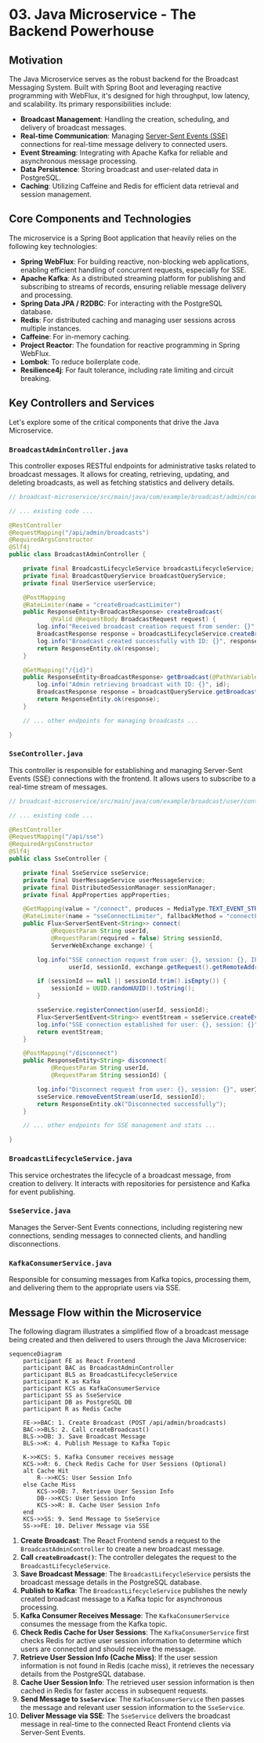 # 03. Java Microservice - The Backend Powerhouse

## Motivation

The Java Microservice serves as the robust backend for the Broadcast Messaging System. Built with Spring Boot and leveraging reactive programming with WebFlux, it's designed for high throughput, low latency, and scalability. Its primary responsibilities include:

- **Broadcast Management**: Handling the creation, scheduling, and delivery of broadcast messages.
- **Real-time Communication**: Managing [Server-Sent Events (SSE)](05_server_sent_events.md) connections for real-time message delivery to connected users.
- **Event Streaming**: Integrating with Apache Kafka for reliable and asynchronous message processing.
- **Data Persistence**: Storing broadcast and user-related data in PostgreSQL.
- **Caching**: Utilizing Caffeine and Redis for efficient data retrieval and session management.

## Core Components and Technologies

The microservice is a Spring Boot application that heavily relies on the following key technologies:

- **Spring WebFlux**: For building reactive, non-blocking web applications, enabling efficient handling of concurrent requests, especially for SSE.
- **Apache Kafka**: As a distributed streaming platform for publishing and subscribing to streams of records, ensuring reliable message delivery and processing.
- **Spring Data JPA / R2DBC**: For interacting with the PostgreSQL database.
- **Redis**: For distributed caching and managing user sessions across multiple instances.
- **Caffeine**: For in-memory caching.
- **Project Reactor**: The foundation for reactive programming in Spring WebFlux.
- **Lombok**: To reduce boilerplate code.
- **Resilience4j**: For fault tolerance, including rate limiting and circuit breaking.

## Key Controllers and Services

Let's explore some of the critical components that drive the Java Microservice.

### `BroadcastAdminController.java`

This controller exposes RESTful endpoints for administrative tasks related to broadcast messages. It allows for creating, retrieving, updating, and deleting broadcasts, as well as fetching statistics and delivery details.

```java
// broadcast-microservice/src/main/java/com/example/broadcast/admin/controller/BroadcastAdminController.java

// ... existing code ...

@RestController
@RequestMapping("/api/admin/broadcasts")
@RequiredArgsConstructor
@Slf4j
public class BroadcastAdminController {

    private final BroadcastLifecycleService broadcastLifecycleService;
    private final BroadcastQueryService broadcastQueryService;
    private final UserService userService;

    @PostMapping
    @RateLimiter(name = "createBroadcastLimiter")
    public ResponseEntity<BroadcastResponse> createBroadcast(
            @Valid @RequestBody BroadcastRequest request) {
        log.info("Received broadcast creation request from sender: {}", request.getSenderId());
        BroadcastResponse response = broadcastLifecycleService.createBroadcast(request);
        log.info("Broadcast created successfully with ID: {}", response.getId());
        return ResponseEntity.ok(response);
    }

    @GetMapping("/{id}")
    public ResponseEntity<BroadcastResponse> getBroadcast(@PathVariable Long id) {
        log.info("Admin retrieving broadcast with ID: {}", id);
        BroadcastResponse response = broadcastQueryService.getBroadcast(id);
        return ResponseEntity.ok(response);
    }

    // ... other endpoints for managing broadcasts ...

}
```

### `SseController.java`

This controller is responsible for establishing and managing Server-Sent Events (SSE) connections with the frontend. It allows users to subscribe to a real-time stream of messages.

```java
// broadcast-microservice/src/main/java/com/example/broadcast/user/controller/SseController.java

// ... existing code ...

@RestController
@RequestMapping("/api/sse")
@RequiredArgsConstructor
@Slf4j
public class SseController {

    private final SseService sseService;
    private final UserMessageService userMessageService;
    private final DistributedSessionManager sessionManager;
    private final AppProperties appProperties;

    @GetMapping(value = "/connect", produces = MediaType.TEXT_EVENT_STREAM_VALUE)
    @RateLimiter(name = "sseConnectLimiter", fallbackMethod = "connectFallback")
    public Flux<ServerSentEvent<String>> connect(
            @RequestParam String userId,
            @RequestParam(required = false) String sessionId,
            ServerWebExchange exchange) {

        log.info("SSE connection request from user: {}, session: {}, IP: {}",
                 userId, sessionId, exchange.getRequest().getRemoteAddress() != null ? exchange.getRequest().getRemoteAddress().getAddress().getHostAddress() : "unknown");

        if (sessionId == null || sessionId.trim().isEmpty()) {
            sessionId = UUID.randomUUID().toString();
        }

        sseService.registerConnection(userId, sessionId);
        Flux<ServerSentEvent<String>> eventStream = sseService.createEventStream(userId, sessionId);
        log.info("SSE connection established for user: {}, session: {}", userId, sessionId);
        return eventStream;
    }

    @PostMapping("/disconnect")
    public ResponseEntity<String> disconnect(
            @RequestParam String userId,
            @RequestParam String sessionId) {

        log.info("Disconnect request from user: {}, session: {}", userId, sessionId);
        sseService.removeEventStream(userId, sessionId);
        return ResponseEntity.ok("Disconnected successfully");
    }

    // ... other endpoints for SSE management and stats ...

}
```

### `BroadcastLifecycleService.java`

This service orchestrates the lifecycle of a broadcast message, from creation to delivery. It interacts with repositories for persistence and Kafka for event publishing.

### `SseService.java`

Manages the Server-Sent Events connections, including registering new connections, sending messages to connected clients, and handling disconnections.

### `KafkaConsumerService.java`

Responsible for consuming messages from Kafka topics, processing them, and delivering them to the appropriate users via SSE.

## Message Flow within the Microservice

The following diagram illustrates a simplified flow of a broadcast message being created and then delivered to users through the Java Microservice:

```mermaid
sequenceDiagram
    participant FE as React Frontend
    participant BAC as BroadcastAdminController
    participant BLS as BroadcastLifecycleService
    participant K as Kafka
    participant KCS as KafkaConsumerService
    participant SS as SseService
    participant DB as PostgreSQL DB
    participant R as Redis Cache

    FE->>BAC: 1. Create Broadcast (POST /api/admin/broadcasts)
    BAC->>BLS: 2. Call createBroadcast()
    BLS->>DB: 3. Save Broadcast Message
    BLS->>K: 4. Publish Message to Kafka Topic

    K->>KCS: 5. Kafka Consumer receives message
    KCS->>R: 6. Check Redis Cache for User Sessions (Optional)
    alt Cache Hit
        R-->>KCS: User Session Info
    else Cache Miss
        KCS->>DB: 7. Retrieve User Session Info
        DB-->>KCS: User Session Info
        KCS->>R: 8. Cache User Session Info
    end
    KCS->>SS: 9. Send Message to SseService
    SS->>FE: 10. Deliver Message via SSE
```

1.  **Create Broadcast**: The React Frontend sends a request to the `BroadcastAdminController` to create a new broadcast message.
2.  **Call `createBroadcast()`**: The controller delegates the request to the `BroadcastLifecycleService`.
3.  **Save Broadcast Message**: The `BroadcastLifecycleService` persists the broadcast message details in the PostgreSQL database.
4.  **Publish to Kafka**: The `BroadcastLifecycleService` publishes the newly created broadcast message to a Kafka topic for asynchronous processing.
5.  **Kafka Consumer Receives Message**: The `KafkaConsumerService` consumes the message from the Kafka topic.
6.  **Check Redis Cache for User Sessions**: The `KafkaConsumerService` first checks Redis for active user session information to determine which users are connected and should receive the message.
7.  **Retrieve User Session Info (Cache Miss)**: If the user session information is not found in Redis (cache miss), it retrieves the necessary details from the PostgreSQL database.
8.  **Cache User Session Info**: The retrieved user session information is then cached in Redis for faster access in subsequent requests.
9.  **Send Message to `SseService`**: The `KafkaConsumerService` then passes the message and relevant user session information to the `SseService`.
10. **Deliver Message via SSE**: The `SseService` delivers the broadcast message in real-time to the connected React Frontend clients via Server-Sent Events.
